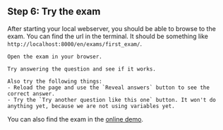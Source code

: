 ## Step 6: Try the exam

After starting your local webserver, you should be able to browse to the exam. You can find the url in the terminal. It should be something like `http://localhost:8000/en/exams/first_exam/`.
```admonish question title="Task"
Open the exam in your browser.
```

```admonish question title="Task"
Try answering the question and see if it works.
```

```admonish question title="Task"
Also try the following things:
- Reload the page and use the `Reveal answers` button to see the correct answer.
- Try the `Try another question like this one` button. It won't do anything yet, because we are not using variables yet.
```

You can also find the exam in the [online demo](https://m8rex.github.io/rumbas/examples/first_question/en/exams/first_exam/).
